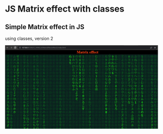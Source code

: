 # JS Matrix effect with classes

## Simple Matrix effect in JS 

using classes, version 2

![view](https://github.com/eddie75espinoza-dev/JS_matrix_effect_with_classes/blob/main/matrix_effect2.jpg "View")
